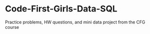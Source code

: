 # Code-First-Girls-Data-SQL
Practice problems, HW questions, and mini data project from the CFG course

